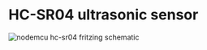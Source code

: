 # HC-SR04 ultrasonic sensor

![nodemcu hc-sr04 fritzing schematic](https://raw.githubusercontent.com/lvidarte/esp8266/master/examples/hc-sr04/hc-sr04.png)

